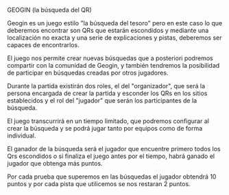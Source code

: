 GEOGIN (la búsqueda del QR)

Geogin es un juego estilo "la búsqueda del tesoro" pero en este caso lo que deberemos encontrar
son QRs que estarán escondidos y mediante una localización no exacta y una serie de explicaciones y pistas, deberemos ser capaces de encontrarlos.

El juego nos permite crear nuevas búsquedas que a posteriori podremos compartir con la comunidad de Geogin, y también tendremos la posibilidad de participar en búsquedas creadas por otros jugadores.

Durante la partida existirán dos roles, el del "organizador", que será la persona encargada de crear la partida y esconder los QRs en los sitios establecidos y el rol del "jugador" que serán los participantes de la búsqueda.

El juego transcurrirá en un tiempo limitado, que podremos configurar al crear la búsqueda y se podrá jugar tanto por equipos como de forma individual.

El ganador de la búsqueda será el jugador que encuentre primero todos los Qrs escondidos o si finaliza el juego antes por el tiempo, habrá ganado el jugador que obtenga más puntos.

Por cada prueba que superemos en las búsquedas el jugador obtendrá 10 puntos y por cada pista que utilicemos se nos restaran 2 puntos.

